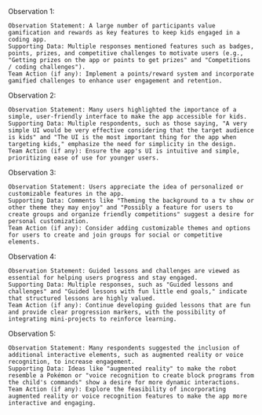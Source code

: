 Observation 1:

    Observation Statement: A large number of participants value gamification and rewards as key features to keep kids engaged in a coding app.
    Supporting Data: Multiple responses mentioned features such as badges, points, prizes, and competitive challenges to motivate users (e.g., "Getting prizes on the app or points to get prizes" and "Competitions / coding challenges").
    Team Action (if any): Implement a points/reward system and incorporate gamified challenges to enhance user engagement and retention.

Observation 2:

    Observation Statement: Many users highlighted the importance of a simple, user-friendly interface to make the app accessible for kids.
    Supporting Data: Multiple respondents, such as those saying, "A very simple UI would be very effective considering that the target audience is kids" and "The UI is the most important thing for the app when targeting kids," emphasize the need for simplicity in the design.
    Team Action (if any): Ensure the app's UI is intuitive and simple, prioritizing ease of use for younger users.

Observation 3:

    Observation Statement: Users appreciate the idea of personalized or customizable features in the app.
    Supporting Data: Comments like "Theming the background to a tv show or other theme they may enjoy" and "Possibly a feature for users to create groups and organize friendly competitions" suggest a desire for personal customization.
    Team Action (if any): Consider adding customizable themes and options for users to create and join groups for social or competitive elements.

Observation 4:

    Observation Statement: Guided lessons and challenges are viewed as essential for helping users progress and stay engaged.
    Supporting Data: Multiple responses, such as "Guided lessons and challenges" and "Guided lessons with fun little end goals," indicate that structured lessons are highly valued.
    Team Action (if any): Continue developing guided lessons that are fun and provide clear progression markers, with the possibility of integrating mini-projects to reinforce learning.

Observation 5:

    Observation Statement: Many respondents suggested the inclusion of additional interactive elements, such as augmented reality or voice recognition, to increase engagement.
    Supporting Data: Ideas like "augmented reality" to make the robot resemble a Pokémon or "voice recognition to create block programs from the child's commands" show a desire for more dynamic interactions.
    Team Action (if any): Explore the feasibility of incorporating augmented reality or voice recognition features to make the app more interactive and engaging.

